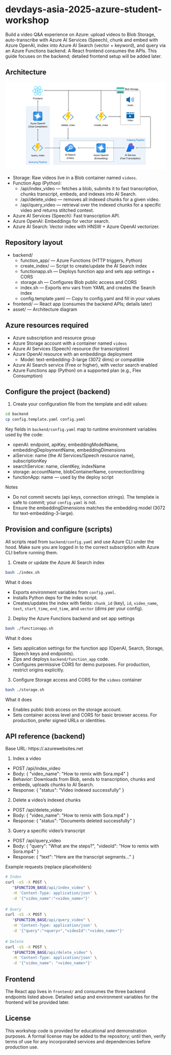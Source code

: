 # devdays-asia-2025-azure-student-workshop

Build a video Q&A experience on Azure: upload videos to Blob Storage, auto-transcribe with Azure AI Services (Speech), chunk and embed with Azure OpenAI, index into Azure AI Search (vector + keyword), and query via an Azure Functions backend. A React frontend consumes the APIs. This guide focuses on the backend; detailed frontend setup will be added later.

## Architecture

![Indexing Pipeline](./asset/architecture.png)

- Storage: Raw videos live in a Blob container named `videos`.
- Function App (Python):
   - /api/index_video — fetches a blob, submits it to fast transcription, chunks transcript, embeds, and indexes into AI Search.
   - /api/delete_video — removes all indexed chunks for a given video.
   - /api/query_video — retrieval over the indexed chunks for a specific video and returns stitched context.
- Azure AI Services (Speech): Fast transcription API.
- Azure OpenAI: Embeddings for vector search.
- Azure AI Search: Vector index with HNSW + Azure OpenAI vectorizer.

## Repository layout

- backend/
   - function_app/ — Azure Functions (HTTP triggers, Python)
   - create_index/ — Script to create/update the AI Search index
   - functionapp.sh — Deploys function app and sets app settings + CORS
   - storage.sh — Configures Blob public access and CORS
   - index.sh — Exports env vars from YAML and creates the Search index
   - config.template.yaml — Copy to config.yaml and fill in your values
- frontend/ — React app (consumes the backend APIs; details later)
- asset/ — Architecture diagram

## Azure resources required

- Azure subscription and resource group
- Azure Storage account with a container named `videos`
- Azure AI Services (Speech) resource (for transcription)
- Azure OpenAI resource with an embeddings deployment
   - Model: text-embedding-3-large (3072 dims) or compatible
- Azure AI Search service (Free or higher), with vector search enabled
- Azure Functions app (Python) on a supported plan (e.g., Flex Consumption)

## Configure the project (backend)

1) Create your configuration file from the template and edit values:

```bash
cd backend
cp config.template.yaml config.yaml
```

Key fields in `backend/config.yaml` map to runtime environment variables used by the code:

- openAI: endpoint, apiKey, embeddingModelName, embeddingDeploymentName, embeddingDimensions
- aiService: name (the AI Services/Speech resource name), subscriptionKey
- searchService: name, clientKey, indexName
- storage: accountName, blobContainerName, connectionString
- functionApp: name — used by the deploy script

Notes
- Do not commit secrets (api keys, connection strings). The template is safe to commit; your `config.yaml` is not.
- Ensure the embeddingDimensions matches the embedding model (3072 for text-embedding-3-large).

## Provision and configure (scripts)

All scripts read from `backend/config.yaml` and use Azure CLI under the hood. Make sure you are logged in to the correct subscription with Azure CLI before running them.

1) Create or update the Azure AI Search index

```bash
bash ./index.sh
```

What it does
- Exports environment variables from `config.yaml`.
- Installs Python deps for the index script.
- Creates/updates the index with fields: `chunk_id` (key), `id`, `video_name`, `text`, `start_time`, `end_time`, and `vector` (dims per your config).

2) Deploy the Azure Functions backend and set app settings

```bash
bash ./functionapp.sh
```

What it does
- Sets application settings for the function app (OpenAI, Search, Storage, Speech keys and endpoints).
- Zips and deploys `backend/function_app` code.
- Configures permissive CORS for demo purposes. For production, restrict origins explicitly.

3) Configure Storage access and CORS for the `videos` container

```bash
bash ./storage.sh
```

What it does
- Enables public blob access on the storage account.
- Sets container access level and CORS for basic browser access. For production, prefer signed URLs or identities.


## API reference (backend)

Base URL: https://<your-function-app>.azurewebsites.net

1) Index a video
- POST /api/index_video
- Body: { "video_name": "How to remix with Sora.mp4" }
- Behavior: Downloads from Blob, sends to transcription, chunks and embeds, uploads chunks to AI Search.
- Response: { "status": "Video indexed successfully" }

2) Delete a video’s indexed chunks
- POST /api/delete_video
- Body: { "video_name": "How to remix with Sora.mp4" }
- Response: { "status": "Documents deleted successfully" }

3) Query a specific video’s transcript
- POST /api/query_video
- Body: { "query": "What are the steps?", "videoId": "How to remix with Sora.mp4" }
- Response: { "text": "Here are the transcript segments..." }

Example requests (replace placeholders)

```bash
# Index
curl -sS -X POST \
   "$FUNCTION_BASE/api/index_video" \
   -H 'Content-Type: application/json' \
   -d '{"video_name":"<video_name>"}'

# Query
curl -sS -X POST \
   "$FUNCTION_BASE/api/query_video" \
   -H 'Content-Type: application/json' \
   -d '{"query":"<query>","videoId":"<video_name>"}'

# Delete
curl -sS -X POST \
   "$FUNCTION_BASE/api/delete_video" \
   -H 'Content-Type: application/json' \
   -d '{"video_name": "<video_name>"}'
```

## Frontend

The React app lives in `frontend/` and consumes the three backend endpoints listed above. Detailed setup and environment variables for the frontend will be provided later.


## License

This workshop code is provided for educational and demonstration purposes. A formal license may be added to the repository; until then, verify terms of use for any incorporated services and dependencies before production use.


